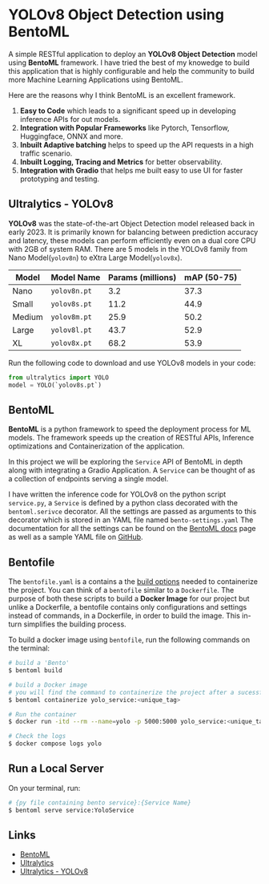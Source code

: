 # YOLOv8 Object Detection using BentoML

A simple RESTful application to deploy an __YOLOv8 Object Detection__ model using __BentoML__ framework. I have tried the best of my knowedge to build this application that is highly configurable and help the community to build more Machine Learning Applications using BentoML.

Here are the reasons why I think BentoML is an excellent framework.

1. __Easy to Code__ which leads to a significant speed up in developing inference APIs for out models.
2. __Integration with Popular Frameworks__ like Pytorch, Tensorflow, Huggingface, ONNX and more.
3. __Inbuilt Adaptive batching__ helps to speed up the API requests in a high traffic scenario.
4. __Inbuilt Logging, Tracing and Metrics__ for better observability.
5. __Integration with Gradio__ that helps me built easy to use UI for faster prototyping and testing.

## Ultralytics - YOLOv8

__YOLOv8__ was the state-of-the-art Object Detection model released back in early 2023. It is primarily known for balancing between prediction accuracy and latency, these models can perform efficiently even on a dual core CPU with 2GB of system RAM. There are 5 models in the YOLOv8 family from Nano Model(`yolov8n`) to eXtra Large Model(`yolov8x`).

| Model  | Model Name   | Params (millions) | mAP (50-75) |
| ------ | ------------ | ----------------- | ----------- |
| Nano   | `yolov8n.pt` | 3.2  | 37.3 |
| Small  | `yolov8s.pt` | 11.2 | 44.9 |
| Medium | `yolov8m.pt` | 25.9 | 50.2 |
| Large  | `yolov8l.pt` | 43.7 | 52.9 |
| XL     | `yolov8x.pt` | 68.2 | 53.9 |

Run the following code to download and use YOLOv8 models in your code:
```python
from ultralytics import YOLO
model = YOLO(`yolov8s.pt`)
```

## BentoML

__BentoML__ is a python framework to speed the deployment process for ML models. The framework speeds up the creation of RESTful APIs, Inference optimizations and Containerization of the application.

In this project we will be exploring the `Service` API of BentoML in depth along with integrating a Gradio Application. A `Service` can be thought of as a collection of endpoints serving a single model.

I have written the inference code for YOLOv8 on the python script `service.py`, a `Service` is defined by a python class decorated with the `bentoml.serivce` decorator. All the settings are passed as arguments to this decorator which is stored in an YAML file named `bento-settings.yaml` The documentation for all the settings can be found on the [BentoML docs](https://docs.bentoml.org/en/latest/guides/configurations.html) page as well as a sample YAML file on [GitHub](https://github.com/bentoml/BentoML/blob/1.3/src/bentoml/_internal/configuration/v2/default_configuration.yaml).

## Bentofile

The `bentofile.yaml` is a contains a the [build options](https://docs.bentoml.org/en/latest/guides/build-options.html) needed to containerize the project. You can think of a `bentofile` similar to a `Dockerfile`. The purpose of both these scripts to build a __Docker Image__ for our project but unlike a Dockerfile, a bentofile contains only configurations and settings instead of commands, in a Dockerfile, in order to build the image. This in-turn simplifies the building process.

To build a docker image using `bentofile`, run the following commands on the terminal:

```bash
# build a 'Bento'
$ bentoml build

# build a Docker image
# you will find the command to containerize the project after a sucessful run of the above command
$ bentoml containerize yolo_service:<unique_tag>

# Run the container
$ docker run -itd --rm --name=yolo -p 5000:5000 yolo_service:<unique_tag>

# Check the logs
$ docker compose logs yolo
```

## Run a Local Server

On your terminal, run:
```bash
# {py file containing bento service}:{Service Name}
$ bentoml serve service:YoloService
```


## Links

* [BentoML](https://docs.bentoml.com/en/latest)
* [Ultralytics](https://docs.ultralytics.com/)
* [Ultralytics - YOLOv8](https://docs.ultralytics.com/models/yolov8/#key-features)
